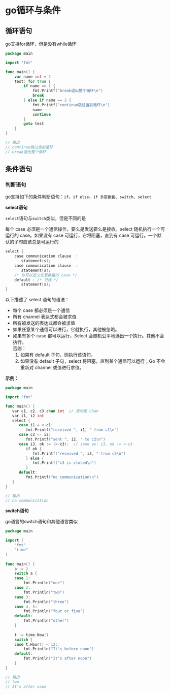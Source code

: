 # go循环与条件

## 循环语句

go支持for循环，但是没有while循环

```go
package main

import "fmt"

func main() {
    var name int = 2  
    test: for true {
        if name == 1 {
            fmt.Printf("break退出整个循环\n")
            break
        } else if name == 2 {
            fmt.Printf("continue跳过当前循环\n")  
            name--
            continue
        }
        goto test  
    }
}

// 输出
// continue跳过当前循环
// break退出整个循环
```

## 条件语句

### 判断语句

go支持如下的条件判断语句：`if`、`if else`、`if 多层嵌套`、`switch`、`select`

**select语句**

`select`语句与`switch`类似，但是不同的是

每个 case 必须是一个通信操作，要么是发送要么是接收。select 随机执行一个可运行的 case。如果没有 case 可运行，它将阻塞，直到有 case 可运行。一个默认的子句应该总是可运行的

```go
select {  
    case communication clause  :  
       statement(s);        
    case communication clause  :  
       statement(s);  
    /* 你可以定义任意数量的 case */  
    default : /* 可选 */  
       statement(s);  
}
```

以下描述了 select 语句的语法：

-   每个 case 都必须是一个通信
-   所有 channel 表达式都会被求值
-   所有被发送的表达式都会被求值
-   如果任意某个通信可以进行，它就执行，其他被忽略。
-   如果有多个 case 都可以运行，Select 会随机公平地选出一个执行。其他不会执行。  
    否则：
    1.   如果有 default 子句，则执行该语句。
    2.  如果没有 default 子句，select 将阻塞，直到某个通信可以运行；Go 不会重新对 channel 或值进行求值。

**示例：**

```go
package main

import "fmt"

func main() {
   var c1, c2, c3 chan int  // 双向型 chan
   var i1, i2 int
   select {
      case i1 = <-c1:
         fmt.Printf("received ", i1, " from c1\n")
      case c2 <- i2:
         fmt.Printf("sent ", i2, " to c2\n")
      case i3, ok := (<-c3):  // same as: i3, ok := <-c3
         if ok {
            fmt.Printf("received ", i3, " from c3\n")
         } else {
            fmt.Printf("c3 is closed\n")
         }
      default:
         fmt.Printf("no communication\n")
   }    
}

// 输出
// no communication
```

**switch语句**

go语言的switch语句和其他语言类似

```go
package main

import (
    "fmt"
    "time"
)
  
func main() {
    a := 2
    switch a {
    case 1:
        fmt.Println("one")
    case 2:
        fmt.Println("two")
    case 3:
        fmt.Println("three")
    case 4, 5:
        fmt.Println("four or five")
    default:
        fmt.Println("other")
    }
  
    t := time.Now()
    switch {
    case t.Hour() < 12:
        fmt.Println("It's before noon")
    default:
        fmt.Println("It's after noon")
    }
}

// 输出
// two
// It's after noon
```
